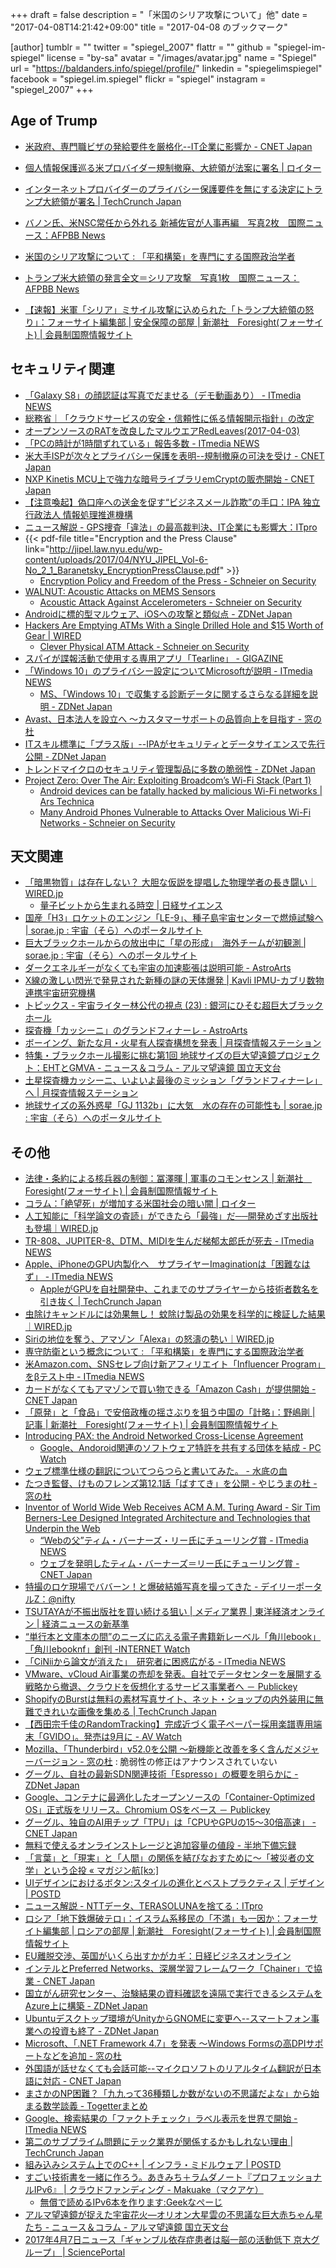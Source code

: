 +++
draft = false
description = "「米国のシリア攻撃について」他"
date = "2017-04-08T14:21:42+09:00"
title = "2017-04-08 のブックマーク"

[author]
  tumblr = ""
  twitter = "spiegel_2007"
  flattr = ""
  github = "spiegel-im-spiegel"
  license = "by-sa"
  avatar = "/images/avatar.jpg"
  name = "Spiegel"
  url = "https://baldanders.info/spiegel/profile/"
  linkedin = "spiegelimspiegel"
  facebook = "spiegel.im.spiegel"
  flickr = "spiegel"
  instagram = "spiegel_2007"
+++

## Age of Trump

- [米政府、専門職ビザの発給要件を厳格化--IT企業に影響か - CNET Japan](https://japan.cnet.com/article/35099211/)
- [個人情報保護巡る米プロバイダー規制撤廃、大統領が法案に署名 | ロイター](http://jp.reuters.com/article/usa-internet-trump-idJPKBN176015)
- [インターネットプロバイダーのプライバシー保護要件を無にする決定にトランプ大統領が署名 | TechCrunch Japan](http://jp.techcrunch.com/2017/04/04/20170403trump-signs-resolution-removing-privacy-requirements-for-internet-providers/)
- [バノン氏、米NSC常任から外れる 新補佐官が人事再編　写真2枚　国際ニュース：AFPBB News](http://www.afpbb.com/articles/-/3124075)

- [米国のシリア攻撃について : 「平和構築」を専門にする国際政治学者](http://shinodahideaki.blog.jp/archives/15911911.html)
- [トランプ米大統領の発言全文＝シリア攻撃　写真1枚　国際ニュース：AFPBB News](http://www.afpbb.com/articles/-/3124318)
- [【速報】米軍「シリア」ミサイル攻撃に込められた「トランプ大統領の怒り」：フォーサイト編集部 | 安全保障の部屋 | 新潮社　Foresight(フォーサイト) | 会員制国際情報サイト](http://www.fsight.jp/articles/-/42179)

## セキュリティ関連

- [「Galaxy S8」の顔認証は写真でだませる（デモ動画あり） - ITmedia NEWS](http://www.itmedia.co.jp/news/articles/1704/03/news051.html)
- [総務省｜「クラウドサービスの安全・信頼性に係る情報開示指針」の改定](http://www.soumu.go.jp/menu_news/s-news/01ryutsu02_02000167.html)
- [オープンソースのRATを改良したマルウエアRedLeaves(2017-04-03)](https://www.jpcert.or.jp/magazine/acreport-redleaves.html)
- [「PCの時計が1時間ずれている」報告多数 - ITmedia NEWS](http://www.itmedia.co.jp/news/articles/1704/03/news076.html)
- [米大手ISPが次々とプライバシー保護を表明--規制撤廃の可決を受け - CNET Japan](https://japan.cnet.com/article/35099142/)
- [NXP Kinetis MCU上で強力な暗号ライブラリemCryptの販売開始 - CNET Japan](https://japan.cnet.com/release/30186098/)
- [【注意喚起】偽口座への送金を促す“ビジネスメール詐欺”の手口：IPA 独立行政法人 情報処理推進機構](http://www.ipa.go.jp/security/announce/20170403-bec.html)
- [ニュース解説 - GPS捜査「違法」の最高裁判決、IT企業にも影響大：ITpro](http://itpro.nikkeibp.co.jp/atcl/column/14/346926/033000910/)
- {{< pdf-file title="Encryption and the Press Clause" link="http://jipel.law.nyu.edu/wp-content/uploads/2017/04/NYU_JIPEL_Vol-6-No_2_1_Baranetsky_EncryptionPressClause.pdf" >}}
    - [Encryption Policy and Freedom of the Press - Schneier on Security](https://www.schneier.com/blog/archives/2017/04/encryption_poli.html)
- [WALNUT: Acoustic Attacks on MEMS Sensors](https://spqr.eecs.umich.edu/walnut/)
    - [Acoustic Attack Against Accelerometers - Schneier on Security](https://www.schneier.com/blog/archives/2017/04/acoustic_attack.html)
- [Androidに標的型マルウェア、iOSへの攻撃と類似点 - ZDNet Japan](https://japan.zdnet.com/article/35099258/)
- [Hackers Are Emptying ATMs With a Single Drilled Hole and $15 Worth of Gear | WIRED](https://www.wired.com/2017/04/hackers-emptying-atms-drill-15-worth-gear/)
    - [Clever Physical ATM Attack - Schneier on Security](https://www.schneier.com/blog/archives/2017/04/clever_physical.html)
- [スパイが諜報活動で使用する専用アプリ「Tearline」 - GIGAZINE](http://gigazine.net/news/20170407-tearline-spy-app/)
- [「Windows 10」のプライバシー設定についてMicrosoftが説明 - ITmedia NEWS](http://www.itmedia.co.jp/news/articles/1704/06/news094.html)
    - [MS、「Windows 10」で収集する診断データに関するさらなる詳細を説明 - ZDNet Japan](https://japan.zdnet.com/article/35099346/)
- [Avast、日本法人を設立へ ～カスタマーサポートの品質向上を目指す - 窓の杜](http://forest.watch.impress.co.jp/docs/news/1053544.html)
- [ITスキル標準に「プラス版」--IPAがセキュリティとデータサイエンスで先行公開 - ZDNet Japan](https://japan.zdnet.com/article/35099443/)
- [トレンドマイクロのセキュリティ管理製品に多数の脆弱性 - ZDNet Japan](https://japan.zdnet.com/article/35099446/)
- [Project Zero: Over The Air: Exploiting Broadcom’s Wi-Fi Stack (Part 1)](https://googleprojectzero.blogspot.jp/2017/04/over-air-exploiting-broadcoms-wi-fi_4.html)
    - [Android devices can be fatally hacked by malicious Wi-Fi networks | Ars Technica](https://arstechnica.com/security/2017/04/wide-range-of-android-phones-vulnerable-to-device-hijacks-over-wi-fi/)
    - [Many Android Phones Vulnerable to Attacks Over Malicious Wi-Fi Networks - Schneier on Security](https://www.schneier.com/blog/archives/2017/04/many_android_ph.html)

## 天文関連

- [「暗黒物質」は存在しない？ 大胆な仮説を提唱した物理学者の長き闘い｜WIRED.jp](http://wired.jp/2017/04/02/case-dark-matter/)
    - [量子ビットから生まれる時空 | 日経サイエンス](http://www.nikkei-science.com/201704_040.html)
- [国産「H3」ロケットのエンジン「LE-9」、種子島宇宙センターで燃焼試験へ | sorae.jp : 宇宙（そら）へのポータルサイト](http://sorae.jp/10/2017_04_03_h3.html)
- [巨大ブラックホールからの放出中に「星の形成」　海外チームが初観測 | sorae.jp : 宇宙（そら）へのポータルサイト](http://sorae.jp/030201/2017_04_04_black.html)
- [ダークエネルギーがなくても宇宙の加速膨張は説明可能 - AstroArts](http://www.astroarts.co.jp/article/hl/a/9044_darkenergy)
- [X線の激しい閃光で発見された新種の謎の天体爆発 | Kavli IPMU-カブリ数物連携宇宙研究機構](http://www.ipmu.jp/ja/20170331-Chandra-CDF-S)
- [トピックス - 宇宙ライター林公代の視点 (23) : 銀河にひそむ超巨大ブラックホール](http://subarutelescope.org/Topics/2017/04/03/j_index.html)
- [探査機「カッシーニ」のグランドフィナーレ - AstroArts](http://www.astroarts.co.jp/article/hl/a/9047_cassini)
- [ボーイング、新たな月・火星有人探査構想を発表 | 月探査情報ステーション](http://moonstation.jp/blog/lunarexp/boeing-annouces-new-deep-space-transit-and-transport-system-for-future-moon-and-mars-missions)
- [特集・ブラックホール撮影に挑む第1回 地球サイズの巨大望遠鏡プロジェクト：EHTとGMVA - ニュース＆コラム - アルマ望遠鏡 国立天文台](http://alma.mtk.nao.ac.jp/j/news/alma/2017/04051_ehtgmva.html)
- [土星探査機カッシーニ、いよいよ最後のミッション「グランドフィナーレ」へ | 月探査情報ステーション](http://moonstation.jp/blog/planetaryexp/cassini/cassini-to-start-its-grand-finale-mission-until-last-plunge-in-september)
- [地球サイズの系外惑星「GJ 1132b」に大気　水の存在の可能性も | sorae.jp : 宇宙（そら）へのポータルサイト](http://sorae.jp/10/2017_04_07_taiki.html)

## その他

- [法律・条約による核兵器の制御：冨澤暉 | 軍事のコモンセンス | 新潮社　Foresight(フォーサイト) | 会員制国際情報サイト](http://www.fsight.jp/articles/-/42159)
- [コラム：「絶望死」が増加する米国社会の暗い闇 | ロイター](http://jp.reuters.com/article/usa-death-failure-column-idJPKBN17218X)
- [人工知能に「科学論文の査読」ができたら「最強」だ──開発めざす出版社も登場｜WIRED.jp](http://wired.jp/2017/04/03/ai-can-solve-peer-review/)
- [TR-808、JUPITER-8、DTM、MIDIを生んだ梯郁太郎氏が死去 - ITmedia NEWS](http://www.itmedia.co.jp/news/articles/1704/02/news026.html)
- [Apple、iPhoneのGPU内製化へ　サプライヤーImaginationは「困難なはず」 - ITmedia NEWS](http://www.itmedia.co.jp/news/articles/1704/04/news056.html)
    - [AppleがGPUを自社開発中、これまでのサプライヤーから技術者数名を引き抜く | TechCrunch Japan](http://jp.techcrunch.com/2017/04/04/20170403apple-gpu-tech/)
- [虫除けキャンドルには効果無し！ 蚊除け製品の効果を科学的に検証した結果｜WIRED.jp](http://wired.jp/2017/04/02/in-high-tech-mimic-of-your-patio-scientists-find-the-best-mosquito-deterrent/)
- [Siriの地位を奪う、アマゾン「Alexa」の怒濤の勢い｜WIRED.jp](http://wired.jp/2017/04/03/best-iphone-assistant/)
- [専守防衛という概念について : 「平和構築」を専門にする国際政治学者](http://shinodahideaki.blog.jp/archives/15735486.html)
- [米Amazon.com、SNSセレブ向け新アフィリエイト「Influencer Program」をβテスト中 - ITmedia NEWS](http://www.itmedia.co.jp/news/articles/1704/03/news061.html)
- [カードがなくてもアマゾンで買い物できる「Amazon Cash」が提供開始 - CNET Japan](https://japan.cnet.com/article/35099192/)
- [「原発」と「食品」で安倍政権の揺さぶりを狙う中国の「計略」：野嶋剛 | 記事 | 新潮社　Foresight(フォーサイト) | 会員制国際情報サイト](http://www.fsight.jp/articles/-/42165)
- [Introducing PAX: the Android Networked Cross-License Agreement](https://blog.google/topics/public-policy/introducing-pax-android-networked-cross-license-agreement/)
    - [Google、Andoroid関連のソフトウェア特許を共有する団体を結成 - PC Watch](http://pc.watch.impress.co.jp/docs/news/1053025.html)
- [ウェブ標準仕様の翻訳についてつらつらと書いてみた。 - 水底の血](http://momdo.hatenablog.jp/entry/20170404/1491302373)
- [たつき監督、けものフレンズ第12.1話「ばすてき」を公開 - やじうまの杜 - 窓の杜](http://forest.watch.impress.co.jp/docs/serial/yajiuma/1053179.html)
- [Inventor of World Wide Web Receives ACM A.M. Turing Award - Sir Tim Berners-Lee Designed Integrated Architecture and Technologies that Underpin the Web](http://awards.acm.org/about/2016-turing)
    - [“Webの父”ティム・バーナーズ・リー氏にチューリング賞 - ITmedia NEWS](http://www.itmedia.co.jp/news/articles/1704/05/news065.html)
    - [ウェブを発明したティム・バーナーズ＝リー氏にチューリング賞 - CNET Japan](https://japan.cnet.com/article/35099270/)
- [特撮のロケ現場でババーン！と爆破結婚写真を撮ってきた - デイリーポータルZ：@nifty](http://portal.nifty.com/kiji/170403199224_1.htm)
- [TSUTAYAが不振出版社を買い続ける狙い | メディア業界 | 東洋経済オンライン | 経済ニュースの新基準](http://toyokeizai.net/articles/-/166250)
- [“単行本と文庫本の間”のニーズに応える電子書籍新レーベル「角川ebook」「角川ebooknf」創刊 -INTERNET Watch](http://internet.watch.impress.co.jp/docs/news/1053234.html)
- [「CiNiiから論文が消えた」　研究者に困惑広がる - ITmedia NEWS](http://www.itmedia.co.jp/news/articles/1704/05/news086.html)
- [VMware、vCloud Air事業の売却を発表。自社でデータセンターを展開する戦略から撤退、クラウドを仮想化するサービス事業者へ － Publickey](http://www.publickey1.jp/blog/17/vmwarevcloud_air.html)
- [ShopifyのBurstは無料の素材写真サイト、ネット・ショップの内外装用に無難できれいな画像を集める | TechCrunch Japan](http://jp.techcrunch.com/2017/04/04/20170403shopifys-burst-is-a-new-free-stock-photography-resource/)
- [【西田宗千佳のRandomTracking】完成近づく電子ペーパー採用楽譜専用端末「GVIDO」。発売は9月に - AV Watch](http://av.watch.impress.co.jp/docs/series/rt/1053005.html)
- [Mozilla、「Thunderbird」v52.0を公開 ～新機能と改善を多く含んだメジャーバージョン - 窓の杜](http://forest.watch.impress.co.jp/docs/news/1053260.html) : 脆弱性の修正はアナウンスされていない
- [グーグル、自社の最新SDN関連技術「Espresso」の概要を明らかに - ZDNet Japan](https://japan.zdnet.com/article/35099280/)
- [Google、コンテナに最適化したオープンソースの「Container-Optimized OS」正式版をリリース。Chromium OSをベース － Publickey](http://www.publickey1.jp/blog/17/googlecontainer-optimized_oschromium_os.html)
- [グーグル、独自のAI用チップ「TPU」は「CPUやGPUの15～30倍高速」 - CNET Japan](https://japan.cnet.com/article/35099335/)
- [無料で使えるオンラインストレージと追加容量の値段 - 半地下備忘録](http://blog.0108note.com/entry/2017/04/06/090000)
- [「言葉」と「現実」と「人間」の関係を結びなおすために〜「被災者の文学」という企投 « マガジン航[kɔː]](http://magazine-k.jp/2017/04/06/literature-after-disaster/)
- [UIデザインにおけるボタン:スタイルの進化とベストプラクティス | デザイン | POSTD](http://postd.cc/buttons-in-ui-design-the-evolution-of-style-and-best-practices/)
- [ニュース解説 - NTTデータ、TERASOLUNAを捨てる：ITpro](http://itpro.nikkeibp.co.jp/atcl/column/14/346926/040400918/?rt=nocnt)
- [ロシア「地下鉄爆破テロ」：イスラム系移民の「不満」も一因か：フォーサイト編集部 | ロシアの部屋 | 新潮社　Foresight(フォーサイト) | 会員制国際情報サイト](http://www.fsight.jp/articles/-/42172)
- [EU離脱交渉、英国がいくら出すかがカギ：日経ビジネスオンライン](http://business.nikkeibp.co.jp/atcl/opinion/15/108556/040600009/?rt=nocnt)
- [インテルとPreferred Networks、深層学習フレームワーク「Chainer」で協業 - CNET Japan](https://japan.cnet.com/article/35099356/)
- [国立がん研究センター、治験結果の資料確認を遠隔で実行できるシステムをAzure上に構築 - ZDNet Japan](https://japan.zdnet.com/article/35099338/)
- [Ubuntuデスクトップ環境がUnityからGNOMEに変更へ--スマートフォン事業への投資も終了 - ZDNet Japan](https://japan.zdnet.com/article/35099391/)
- [Microsoft、「.NET Framework 4.7」を発表 ～Windows Formsの高DPIサポートなどを追加 - 窓の杜](http://forest.watch.impress.co.jp/docs/news/1053521.html)
- [外国語が話せなくても会話可能--マイクロソフトのリアルタイム翻訳が日本語に対応 - CNET Japan](https://japan.cnet.com/article/35099405/)
- [まさかのNP困難？「九九って36種類しか数がないの不思議だよな」から始まる数学談義 - Togetterまとめ](https://togetter.com/li/1098244)
- [Google、検索結果の「ファクトチェック」ラベル表示を世界で開始 - ITmedia NEWS](http://www.itmedia.co.jp/news/articles/1704/08/news015.html)
- [第二のサブプライム問題にテック業界が関係するかもしれない理由 | TechCrunch Japan](http://jp.techcrunch.com/2017/04/08/20170328tech-will-lead-to-new-sub-prime-crunch/)
- [組み込みシステム上でのC++ | インフラ・ミドルウェア | POSTD](http://postd.cc/embedded-cpp/)
- [すごい技術書を一緒に作ろう。あきみち＋ラムダノート『プロフェッショナルIPv6』 | クラウドファンディング - Makuake（マクアケ）](https://www.makuake.com/project/ipv6/)
    - [無償で読めるIPv6本を作ります:Geekなぺーじ](http://www.geekpage.jp/blog/?id=2017-4-7-1)
- [アルマ望遠鏡が捉えた宇宙花火—オリオン大星雲の不思議な巨大赤ちゃん星たち - ニュース＆コラム - アルマ望遠鏡 国立天文台](http://alma.mtk.nao.ac.jp/j/news/info/2017/0407post_703.html)
- [2017年4月7日ニュース「ギャンブル依存症患者は脳一部の活動低下 京大グループ」 | SciencePortal](http://scienceportal.jst.go.jp/news/newsflash_review/newsflash/2017/04/20170407_01.html)
